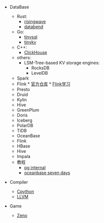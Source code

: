 * DataBase
   * Rust: 
        * [risingwave](https://github.com/singularity-data/risingwave)
        * [databend](https://github.com/datafuselabs/databend)
   * Go:
        * [tinysql](https://github.com/talent-plan/tinysql)
        * [tinykv](https://github.com/talent-plan/tinykv)
   * C++:
        * [ClickHouse](https://github.com/ClickHouse/ClickHouse)
   * others:
        * LSM-Tree-based KV storage engines:
             * RocksDB
             * LevelDB
   * Spark
   * Flink
         * [官方仓库](https://github.com/zhisheng17/flink-learning)
         * [Flink学习](https://github.com/zhisheng17/flink-learning)
   * Presto
   * Druid
   * Kylin
   * Hive
   * GreenPlum
   * Doris
   * Iceberg
   * PolarDB
   * TiDB
   * OceanBase
   * Flink
   * HBase
   * Hive
   * Impala
   * 教程
      * [pg internal](http://www.interdb.jp/pg/index.html)
      * [oceanbase seven days](https://developer.aliyun.com/article/993721)
* Compiler
   * [Cpython](https://github.com/python/cpython)
   * [LLVM](https://github.com/llvm/llvm-project)


* Game
   * [Zeno](https://github.com/zenustech/zeno)


